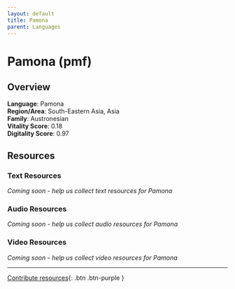```yaml
---
layout: default
title: Pamona
parent: Languages
---
```


# Pamona (pmf)

## Overview

**Language**: Pamona  
**Region/Area**: South-Eastern Asia, Asia  
**Family**: Austronesian  
**Vitality Score**: 0.18  
**Digitality Score**: 0.97  

## Resources

### Text Resources
*Coming soon - help us collect text resources for Pamona*

### Audio Resources
*Coming soon - help us collect audio resources for Pamona*

### Video Resources
*Coming soon - help us collect video resources for Pamona*

---

[Contribute resources](https://fairtrain.github.io/){: .btn .btn-purple }
